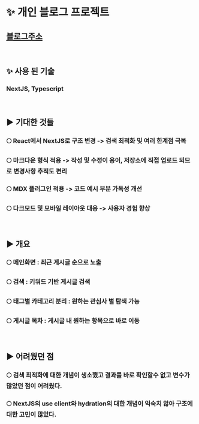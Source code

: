 
# ✨ 개인 블로그 프로젝트
## [블로그주소](https://melon-mochi-dev.vercel.app)
&nbsp;

## ✨ 사용 된 기술
### NextJS, Typescript
&nbsp;

## ▶ 기대한 것들
### 🌕 React에서 NextJS로 구조 변경 -> 검색 최적화 및 여러 한계점 극복
### 🌕 마크다운 형식 적용 -> 작성 및 수정이 용이, 저장소에 직접 업로드 되므로 변경사항 추적도 편리
### 🌕 MDX 플러그인 적용 -> 코드 예시 부분 가독성 개선
### 🌕 다크모드 및 모바일 레이아웃 대응 -> 사용자 경험 향상
&nbsp;

## ▶ 개요
### 🌕 메인화면 : 최근 게시글 순으로 노출
### 🌕 검색 : 키워드 기반 게시글 검색
### 🌕 태그별 카테고리 분리 : 원하는 관심사 별 탐색 가능
### 🌕 게시글 목차 : 게시글 내 원하는 항목으로 바로 이동
&nbsp;

## ▶ 어려웠던 점
### 🌕 검색 최적화에 대한 개념이 생소했고 결과를 바로 확인할수 없고 변수가 많았던 점이 어려웠다.
### 🌕 NextJS의 use client와 hydration의 대한 개념이 익숙치 않아 구조에 대한 고민이 많았다.